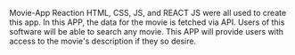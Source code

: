 Movie-App Reaction
HTML, CSS, JS, and REACT JS were all used to create this app.
In this APP, the data for the movie is fetched via API.
Users of this software will be able to search any movie.
This APP will provide users with access to the movie's description if they so desire.
